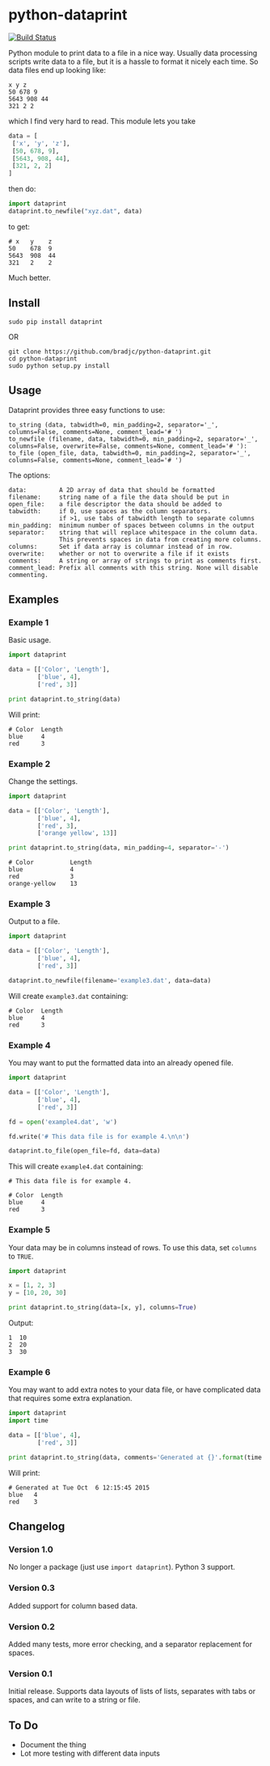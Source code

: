 python-dataprint
================

[![Build Status](https://travis-ci.org/bradjc/python-dataprint.svg?branch=master)](https://travis-ci.org/bradjc/python-dataprint)

Python module to print data to a file in a nice way. Usually data processing
scripts write data to a file, but it is a hassle to format it nicely each
time. So data files end up looking like:

    x y z
    50 678 9
    5643 908 44
    321 2 2

which I find very hard to read. This module lets you take

```python
data = [
 ['x', 'y', 'z'],
 [50, 678, 9],
 [5643, 908, 44],
 [321, 2, 2]
]
```

then do:

```python
import dataprint
dataprint.to_newfile("xyz.dat", data)
```

to get:

    # x   y    z
    50    678  9
    5643  908  44
    321   2    2

Much better.


Install
-------

    sudo pip install dataprint

OR

    git clone https://github.com/bradjc/python-dataprint.git
    cd python-dataprint
    sudo python setup.py install

Usage
-----

Dataprint provides three easy functions to use:

    to_string (data, tabwidth=0, min_padding=2, separator='_', columns=False, comments=None, comment_lead='# ')
    to_newfile (filename, data, tabwidth=0, min_padding=2, separator='_', columns=False, overwrite=False, comments=None, comment_lead='# '):
    to_file (open_file, data, tabwidth=0, min_padding=2, separator='_', columns=False, comments=None, comment_lead='# ')

The options:

    data:         A 2D array of data that should be formatted
    filename:     string name of a file the data should be put in
    open_file:    a file descriptor the data should be added to
    tabwidth:     if 0, use spaces as the column separators.
                  if >1, use tabs of tabwidth length to separate columns
    min_padding:  minimum number of spaces between columns in the output
    separator:    string that will replace whitespace in the column data.
                  This prevents spaces in data from creating more columns.
    columns:      Set if data array is columnar instead of in row.
    overwrite:    whether or not to overwrite a file if it exists
    comments:     A string or array of strings to print as comments first.
    comment_lead: Prefix all comments with this string. None will disable commenting.



Examples
--------

### Example 1

Basic usage.

```python
import dataprint

data = [['Color', 'Length'],
        ['blue', 4],
        ['red', 3]]

print dataprint.to_string(data)
```

Will print:

    # Color  Length
    blue     4
    red      3



### Example 2

Change the settings.

```python
import dataprint

data = [['Color', 'Length'],
        ['blue', 4],
        ['red', 3],
        ['orange yellow', 13]]

print dataprint.to_string(data, min_padding=4, separator='-')
```

    # Color          Length
    blue             4
    red              3
    orange-yellow    13


### Example 3

Output to a file.

```python
import dataprint

data = [['Color', 'Length'],
        ['blue', 4],
        ['red', 3]]

dataprint.to_newfile(filename='example3.dat', data=data)
```

Will create `example3.dat` containing:

    # Color  Length
    blue     4
    red      3


### Example 4

You may want to put the formatted data into an already opened file.

```python
import dataprint

data = [['Color', 'Length'],
        ['blue', 4],
        ['red', 3]]

fd = open('example4.dat', 'w')

fd.write('# This data file is for example 4.\n\n')

dataprint.to_file(open_file=fd, data=data)
```

This will create `example4.dat` containing:

    # This data file is for example 4.

    # Color  Length
    blue     4
    red      3


### Example 5

Your data may be in columns instead of rows. To use this data, set `columns` to
`TRUE`.

```python
import dataprint

x = [1, 2, 3]
y = [10, 20, 30]

print dataprint.to_string(data=[x, y], columns=True)
```
Output:

    1  10
    2  20
    3  30


### Example 6

You may want to add extra notes to your data file, or have complicated data
that requires some extra explanation.

```python
import dataprint
import time

data = [['blue', 4],
        ['red', 3]]

print dataprint.to_string(data, comments='Generated at {}'.format(time.asctime()))
```

Will print:

    # Generated at Tue Oct  6 12:15:45 2015
    blue   4
    red    3


Changelog
---------

### Version 1.0
No longer a package (just use `import dataprint`).
Python 3 support.

### Version 0.3
Added support for column based data.

### Version 0.2
Added many tests, more error checking, and a separator replacement for spaces.

### Version 0.1
Initial release. Supports data layouts of lists of lists, separates with tabs
or spaces, and can write to a string or file.

To Do
-----

  - Document the thing
  - Lot more testing with different data inputs


